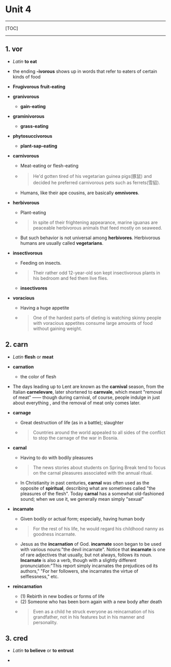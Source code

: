 # Unit 4

***
[TOC]
***

## 1. **vor**
* *Latin* **to eat**
* the ending **-ivorous** shows up in words that refer to eaters of certain kinds of food

* **Frugivorous**
    **fruit-eating**

* **granivorous**
    * **gain-eating**

* **graminivorous**
    * **grass-eating**

* **phytosuccivorous**
    * **plant-sap-eating**

* **carnivorous**
    * Meat-eating or flesh-eating
    * > He'd gotten tired of his vegetarian guinea pigs(豚鼠) and decided he preferred carnivorous pets such as ferrets(雪貂).
    * Humans, like their ape cousins, are basically **omnivores**.

* **herbivorous**
    * Plant-eating
    * > In spite of their frightening appearance, marine iguanas are peaceable herbivorous animals that feed mostly on seaweed.
    * But such behavior is not universal among **herbivores**. Herbivorous humans are usually called **vegetarians**.

* **insectivorous**
    * Feeding on insects.
    * > Their rather odd 12-year-old son kept insectivorous plants in his bedroom and fed them live flies.
    * **insectivores**

* **voracious**
    * Having a huge appetite
    * > One of the hardest parts of dieting is watching skinny people with voracious appetites consume large amounts of food without gaining weight.

## 2. **carn**
* *Latin* **flesh** or **meat**
* **carnation**
    * the color of flesh

* The days leading up to Lent are known as the **carnival** season, from the Italian **carnelevare**, later shortened to **carnvale**, which meant "removal of meat" —— though during carnival, of course, people indulge in  just about everything , and the removal of meat only comes later.

* **carnage**
    * Great destruction of life (as in a battle); slaughter
    * > Countries around the world appealed to all sides of the conflict to stop the carnage of the war in Bosnia.
    
* **carnal**
    * Having to do with bodily pleasures
    * > The news stories about students on Spring Break tend to focus on the carnal pleasures associated with the annual ritual.
    * In Christianity in past centuries, **carnal** was often used as the opposite of **spiritual**, describing what are sometimes called "the pleasures of the flesh". Today **carnal** has a somewhat old-fashioned sound; when we use it, we generally mean simply "sexual"

* **incarnate**
    * Given bodily or actual form; especially, having human body
    * > For the rest of his life, he would regard his childhood nanny as goodness incarnate.
    * Jesus as the **incarnation** of God. **incarnate** soon began to be used with various nouns:"the devil incarnate". Notice that **incarnate** is one of rare adjectives that usually, but not always, follows its noun. **Incarnate** is also a verb, though with a slightly different pronunciation:"This report simply incarnates the prejudices od its authors," "For her followers, she incarnates the virtue of selflessness," etc.

* **reincarnation**
    * (1) Rebirth in new bodies or forms of life
    * (2) Someone who has been born again with a new body after death
    * > Even as a child he struck everyone as reincarnation of his grandfather, not in his features but in his manner and personality.

## 3. **cred**
* *Latin* **to believe** or **to entrust**

* 
